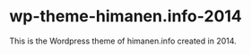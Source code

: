 wp-theme-himanen.info-2014
==========================

This is the Wordpress theme of himanen.info created in 2014.
